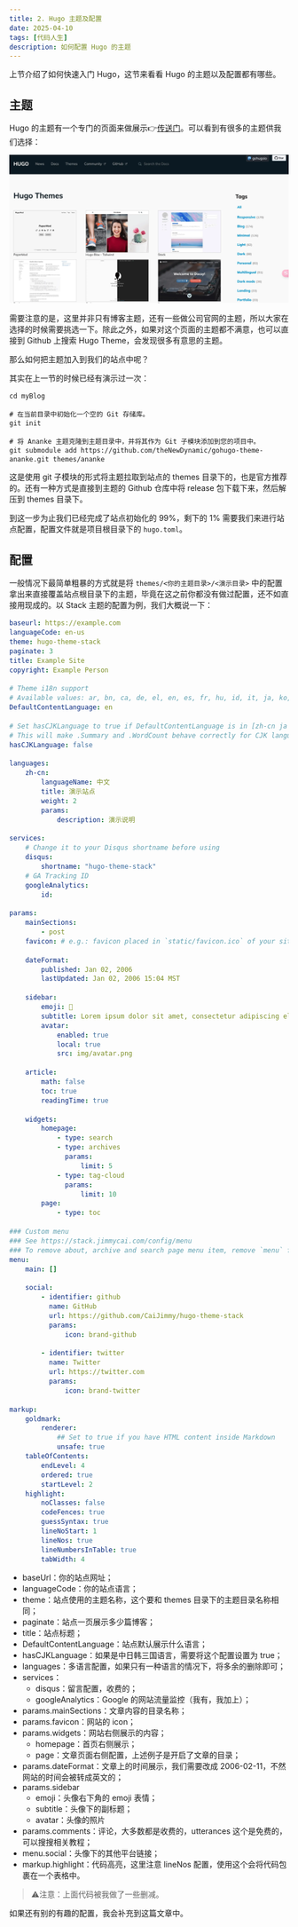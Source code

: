 ```yaml
---
title: 2. Hugo 主题及配置
date: 2025-04-10
tags: [代码人生]
description: 如何配置 Hugo 的主题
---
```


上节介绍了如何快速入门 Hugo，这节来看看 Hugo 的主题以及配置都有哪些。

## 主题

Hugo 的主题有一个专门的页面来做展示👉[传送门](https://themes.gohugo.io/)。可以看到有很多的主题供我们选择：

![](assets/zLPjPYaNs_wym-bNSrHgalNX8AgVv0518huR8wf4HOQ=.webp)

需要注意的是，这里并非只有博客主题，还有一些做公司官网的主题，所以大家在选择的时候需要挑选一下。除此之外，如果对这个页面的主题都不满意，也可以直接到 Github 上搜索 Hugo Theme，会发现很多有意思的主题。

那么如何把主题加入到我们的站点中呢？

其实在上一节的时候已经有演示过一次：

```shellscript
cd myBlog

# 在当前目录中初始化一个空的 Git 存储库。
git init

# 将 Ananke 主题克隆到主题目录中，并将其作为 Git 子模块添加到您的项目中。
git submodule add https://github.com/theNewDynamic/gohugo-theme-ananke.git themes/ananke
```

这是使用 git 子模块的形式将主题拉取到站点的 themes 目录下的，也是官方推荐的。还有一种方式是直接到主题的 Github 仓库中将 release 包下载下来，然后解压到 themes 目录下。

到这一步为止我们已经完成了站点初始化的 99%，剩下的 1% 需要我们来进行站点配置，配置文件就是项目根目录下的 `hugo.toml`。

## 配置

一般情况下最简单粗暴的方式就是将 `themes/<你的主题目录>/<演示目录>` 中的配置拿出来直接覆盖站点根目录下的主题，毕竟在这之前你都没有做过配置，还不如直接用现成的。以 Stack 主题的配置为例，我们大概说一下：

```yaml
baseurl: https://example.com
languageCode: en-us
theme: hugo-theme-stack
paginate: 3
title: Example Site
copyright: Example Person

# Theme i18n support
# Available values: ar, bn, ca, de, el, en, es, fr, hu, id, it, ja, ko, nl, pt-br, th, uk, zh-cn, zh-hk, zh-tw
DefaultContentLanguage: en

# Set hasCJKLanguage to true if DefaultContentLanguage is in [zh-cn ja ko]
# This will make .Summary and .WordCount behave correctly for CJK languages.
hasCJKLanguage: false

languages:
    zh-cn:
        languageName: 中文
        title: 演示站点
        weight: 2
        params:
            description: 演示说明

services:
    # Change it to your Disqus shortname before using
    disqus:
        shortname: "hugo-theme-stack"
    # GA Tracking ID
    googleAnalytics:
        id:

params:
    mainSections:
        - post
    favicon: # e.g.: favicon placed in `static/favicon.ico` of your site folder, then set this field to `/favicon.ico` (`/` is necessary)

    dateFormat:
        published: Jan 02, 2006
        lastUpdated: Jan 02, 2006 15:04 MST

    sidebar:
        emoji: 🍥
        subtitle: Lorem ipsum dolor sit amet, consectetur adipiscing elit.
        avatar:
            enabled: true
            local: true
            src: img/avatar.png

    article:
        math: false
        toc: true
        readingTime: true

    widgets:
        homepage:
            - type: search
            - type: archives
              params:
                  limit: 5
            - type: tag-cloud
              params:
                  limit: 10
        page:
            - type: toc

### Custom menu
### See https://stack.jimmycai.com/config/menu
### To remove about, archive and search page menu item, remove `menu` field from their FrontMatter
menu:
    main: []

    social:
        - identifier: github
          name: GitHub
          url: https://github.com/CaiJimmy/hugo-theme-stack
          params:
              icon: brand-github

        - identifier: twitter
          name: Twitter
          url: https://twitter.com
          params:
              icon: brand-twitter

markup:
    goldmark:
        renderer:
            ## Set to true if you have HTML content inside Markdown
            unsafe: true
    tableOfContents:
        endLevel: 4
        ordered: true
        startLevel: 2
    highlight:
        noClasses: false
        codeFences: true
        guessSyntax: true
        lineNoStart: 1
        lineNos: true
        lineNumbersInTable: true
        tabWidth: 4
```

* baseUrl：你的站点网址；
* languageCode：你的站点语言；
* theme：站点使用的主题名称，这个要和 themes 目录下的主题目录名称相同；
* paginate：站点一页展示多少篇博客；
* title：站点标题；
* DefaultContentLanguage：站点默认展示什么语言；
* hasCJKLanguage：如果是中日韩三国语言，需要将这个配置设置为 true；
* languages：多语言配置，如果只有一种语言的情况下，将多余的删除即可；
* services：
  * disqus：留言配置，收费的；
  * googleAnalytics：Google 的网站流量监控（我有，我加上）；
* params.mainSections：文章内容的目录名称；
* params.favicon：网站的 icon；
* params.widgets：网站右侧展示的内容；
  * homepage：首页右侧展示；
  * page：文章页面右侧配置，上述例子是开启了文章的目录；
* params.dateFormat：文章上的时间展示，我们需要改成 2006-02-11，不然网站的时间会被转成英文的；
* params.sidebar
  * emoji：头像右下角的 emoji 表情；
  * subtitle：头像下的副标题；
  * avatar：头像的照片
* params.comments：评论，大多数都是收费的，utterances 这个是免费的，可以搜搜相关教程；
* menu.social：头像下的其他平台链接；
* markup.highlight：代码高亮，这里注意 lineNos 配置，使用这个会将代码包裹在一个表格中。

> ⚠️注意：上面代码被我做了一些删减。

如果还有别的有趣的配置，我会补充到这篇文章中。

